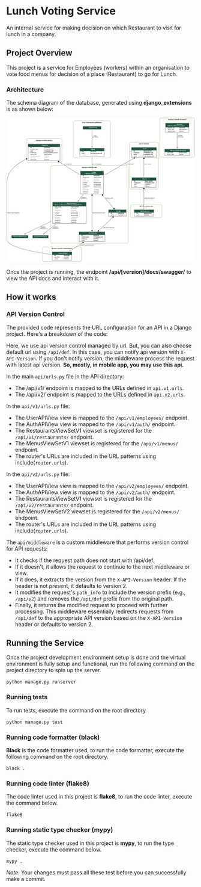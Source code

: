 # Lunch Voting Service
An internal service for making decision on which Restaurant to visit for lunch in a company.

## Project Overview

This project is a service for Employees (workers) within an organisation to vote food menus for decision of a place (Restaurant) to go for Lunch.

### Architecture
The schema diagram of the database, generated using **django_extensions** is as shown below:

![Database Schema](db_schema.png)

Once the project is running, the endpoint **/api/[version]/docs/swagger/** to view the API docs and interact with it.

## How it works

### API Version Control

The provided code represents the URL configuration for an API in a Django project. Here's a breakdown of the code:

Here, we use api version control managed by url. But, you can also choose default url using `/api/def`. In this case, you can notify api version with `X-API-Version`. If you don't notify version, the middleware process the request with latest api version. <b>So, mostly, in mobile app, you may use this api.</b>

In the main `api/urls.py` file in the API directory:

- The /api/v1/ endpoint is mapped to the URLs defined in `api.v1.urls`.
- The /api/v2/ endpoint is mapped to the URLs defined in `api.v2.urls`.

In the `api/v1/urls.py` file:

- The UserAPIView view is mapped to the `/api/v1/employees/` endpoint.
- The AuthAPIView view is mapped to the `/api/v1/auth/` endpoint.
- The RestaurantsViewSetV1 viewset is registered for the `/api/v1/restaurants/` endpoint.
- The MenusViewSetV1 viewset is registered for the `/api/v1/menus/` endpoint.
- The router's URLs are included in the URL patterns using include(`router.urls`).

In the `api/v2/urls.py` file:

- The UserAPIView view is mapped to the `/api/v2/employees/` endpoint.
- The AuthAPIView view is mapped to the `/api/v2/auth/` endpoint.
- The RestaurantsViewSetV1 viewset is registered for the `/api/v2/restaurants/` endpoint.
- The MenusViewSetV2 viewset is registered for the `/api/v2/menus/` endpoint.
- The router's URLs are included in the URL patterns using include(`router.urls`).

The `api/middleware` is a custom middleware that performs version control for API requests:

- It checks if the request path does not start with /api/def.
- If it doesn't, it allows the request to continue to the next middleware or view.
- If it does, it extracts the version from the `X-API-Version` header. If the header is not present, it defaults to version 2.
- It modifies the request's `path_info` to include the version prefix (e.g., `/api/v2`) and removes the `/api/def` prefix from the original path.
- Finally, it returns the modified request to proceed with further processing.
This middleware essentially redirects requests from `/api/def` to the appropriate API version based on the `X-API-Version` header or defaults to version 2.

## Running the Service

Once the project development environment setup is done and the virtual environment is fully setup and functional, run the following command on the project directory to spin up the server.

```shell
python manage.py runserver
```

### Running tests

To run tests, execute the command on the root directory

```shell
python manage.py test
```

### Running code formatter (black)

**Black** is the code formatter used, to run the code formatter, execute the following command on the root directory.

```shell
black .
```

### Running code linter (flake8)

The code linter used in this project is **flake8**, to run the code linter, execute the command below.

```shell
flake8
```

### Running static type checker (mypy)

The static type checker used in this project is **mypy**, to run the type checker, execute the command below.

```shell
mypy .
```

*Note:* Your changes must pass all these test before you can successfully make a commit.
